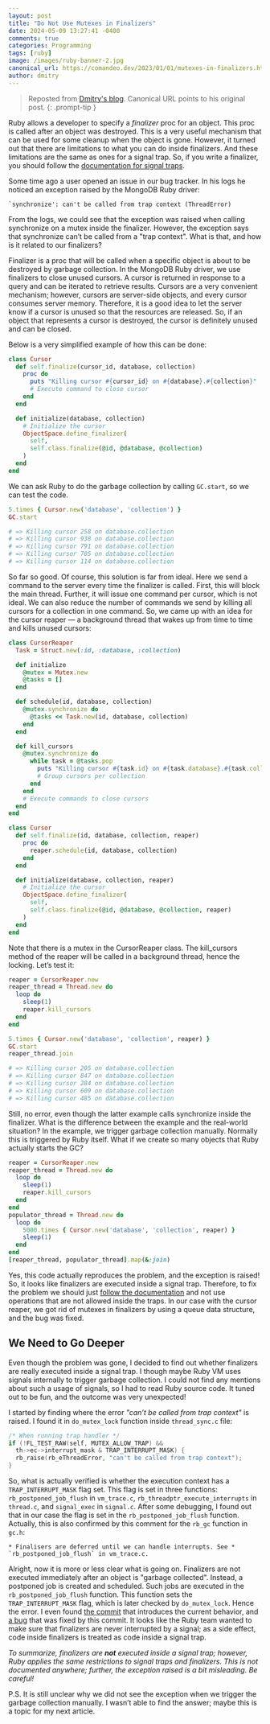 ```yaml
---
layout: post
title: "Do Not Use Mutexes in Finalizers"
date: 2024-05-09 13:27:41 -0400
comments: true
categories: Programming
tags: [ruby]
image: /images/ruby-banner-2.jpg
canonical_url: https://comandeo.dev/2023/01/01/mutexes-in-finalizers.html
author: dmitry
---
```


> Reposted from [Dmitry's blog](https://comandeo.dev/2023/01/01/mutexes-in-finalizers.html). Canonical URL points to his original post.
{: .prompt-tip }

Ruby allows a developer to specify a _finalizer_ proc for an object. This proc is called after an object was destroyed. This is a very useful mechanism that can be used for some cleanup when the object is gone. However, it turned out that there are limitations to what you can do inside finalizers. And these limitations are the same as ones for a signal trap. So, if you write a finalizer, you should follow the [documentation for signal traps](https://github.com/ruby/ruby/blob/master/doc/signals.rdoc).

Some time ago a user opened an issue in our bug tracker. In his logs he noticed an exception raised by the MongoDB Ruby driver:

```
`synchronize': can't be called from trap context (ThreadError)
```

From the logs, we could see that the exception was raised when calling synchronize on a mutex inside the finalizer. However, the exception says that synchronize can’t be called from a "trap context". What is that, and how is it related to our finalizers?

Finalizer is a proc that will be called when a specific object is about to be destroyed by garbage collection. In the MongoDB Ruby driver, we use finalizers to close unused cursors. A cursor is returned in response to a query and can be iterated to retrieve results. Cursors are a very convenient mechanism; however, cursors are server-side objects, and every cursor consumes server memory. Therefore, it is a good idea to let the server know if a cursor is unused so that the resources are released. So, if an object that represents a cursor is destroyed, the cursor is definitely unused and can be closed.

Below is a very simplified example of how this can be done:

```ruby
class Cursor
  def self.finalize(cursor_id, database, collection)
    proc do
      puts "Killing cursor #{cursor_id} on #{database}.#{collection}"
      # Execute command to close cursor
    end
  end

  def initialize(database, collection)
    # Initialize the cursor
    ObjectSpace.define_finalizer(
      self,
      self.class.finalize(@id, @database, @collection)
    )
  end
end
```

We can ask Ruby to do the garbage collection by calling `GC.start`, so we can test the code.

```ruby
5.times { Cursor.new('database', 'collection') }
GC.start

# => Killing cursor 258 on database.collection
# => Killing cursor 938 on database.collection
# => Killing cursor 791 on database.collection
# => Killing cursor 705 on database.collection
# => Killing cursor 114 on database.collection
```

So far so good. Of course, this solution is far from ideal. Here we send a command to the server every time the finalizer is called. First, this will block the main thread. Further, it will issue one command per cursor, which is not ideal. We can also reduce the number of commands we send by killing all cursors for a collection in one command. So, we came up with an idea for the cursor reaper — a background thread that wakes up from time to time and kills unused cursors:

```ruby
class CursorReaper
  Task = Struct.new(:id, :database, :collection)

  def initialize
    @mutex = Mutex.new
    @tasks = []
  end

  def schedule(id, database, collection)
    @mutex.synchronize do
      @tasks << Task.new(id, database, collection)
    end
  end

  def kill_cursors
    @mutex.synchronize do
      while task = @tasks.pop
        puts "Killing cursor #{task.id} on #{task.database}.#{task.collection}"
        # Group cursors per collection
      end
    end
    # Execute commands to close cursors
  end
end

class Cursor
  def self.finalize(id, database, collection, reaper)
    proc do
      reaper.schedule(id, database, collection)
    end
  end

  def initialize(database, collection, reaper)
    # Initialize the cursor
    ObjectSpace.define_finalizer(
      self,
      self.class.finalize(@id, @database, @collection, reaper)
    )
  end
end
```

Note that there is a mutex in the CursorReaper class. The kill_cursors method of the reaper will be called in a background thread, hence the locking. Let’s test it:

```ruby
reaper = CursorReaper.new
reaper_thread = Thread.new do
  loop do
    sleep(1)
    reaper.kill_cursors
  end
end

5.times { Cursor.new('database', 'collection', reaper) }
GC.start
reaper_thread.join

# => Killing cursor 205 on database.collection
# => Killing cursor 847 on database.collection
# => Killing cursor 284 on database.collection
# => Killing cursor 609 on database.collection
# => Killing cursor 485 on database.collection
```

Still, no error, even though the latter example calls synchronize inside the finalizer. What is the difference between the example and the real-world situation? In the example, we trigger garbage collection manually. Normally this is triggered by Ruby itself. What if we create so many objects that Ruby actually starts the GC?

```ruby
reaper = CursorReaper.new
reaper_thread = Thread.new do
  loop do
    sleep(1)
    reaper.kill_cursors
  end
end
populator_thread = Thread.new do
  loop do
    5000.times { Cursor.new('database', 'collection', reaper) }
    sleep(1)
  end
end
[reaper_thread, populator_thread].map(&:join)
```

Yes, this code actually reproduces the problem, and the exception is raised! So, it looks like finalizers are executed inside a signal trap. Therefore, to fix the problem we should just [follow the documentation](https://github.com/ruby/ruby/blob/master/doc/signals.rdoc) and not use operations that are not allowed inside the traps. In our case with the cursor reaper, we got rid of mutexes in finalizers by using a queue data structure, and the bug was fixed.

## We Need to Go Deeper

Even though the problem was gone, I decided to find out whether finalizers are really executed inside a signal trap. I though maybe Ruby VM uses signals internally to trigger garbage collection. I could not find any mentions about such a usage of signals, so I had to read Ruby source code. It tuned out to be fun, and the outcome was very unexpected!

I started by finding where the error _"can’t be called from trap context"_ is raised. I found it in `do_mutex_lock` function inside `thread_sync.c` file:

```c
/* When running trap handler */
if (!FL_TEST_RAW(self, MUTEX_ALLOW_TRAP) &&
  th->ec->interrupt_mask & TRAP_INTERRUPT_MASK) {
  rb_raise(rb_eThreadError, "can't be called from trap context");
}
```

So, what is actually verified is whether the execution context has a `TRAP_INTERRUPT_MASK` flag set. This flag is set in three functions: `rb_postponed_job_flush` in `vm_trace.c`, `rb_threadptr_execute_interrupts` in `thread.c`, and `signal_exec` in `signal.c`. After some debugging, I found out that in our case the flag is set in the `rb_postponed_job_flush` function. Actually, this is also confirmed by this comment for the `rb_gc` function in `gc.h`:

```
* Finalisers are deferred until we can handle interrupts. See * `rb_postponed_job_flush` in vm_trace.c.
```

Alright, now it is more or less clear what is going on. Finalizers are not executed immediately after an object is "garbage collected". Instead, a postponed job is created and scheduled. Such jobs are executed in the `rb_postponed_job_flush` function. This function sets the `TRAP_INTERRUPT_MASK` flag, which is later checked by `do_mutex_lock`. Hence the error. I even found [the commit](https://github.com/ruby/ruby/commit/05459d1a33db59c47e98e327c9f52808ebc76a3f) that introduces the current behavior, and [a bug](https://bugs.ruby-lang.org/issues/10595) that was fixed by this commit. It looks like the Ruby team wanted to make sure that finalizers are never interrupted by a signal; as a side effect, code inside finalizers is treated as code inside a signal trap.

_To summarize, finalizers are **not** executed inside a signal trap; however, Ruby applies the same restrictions to signal traps and finalizers. This is not documented anywhere; further, the exception raised is a bit misleading. Be careful!_

P.S. It is still unclear why we did not see the exception when we trigger the garbage collection manually. I wasn’t able to find the answer; maybe this is a topic for my next article.